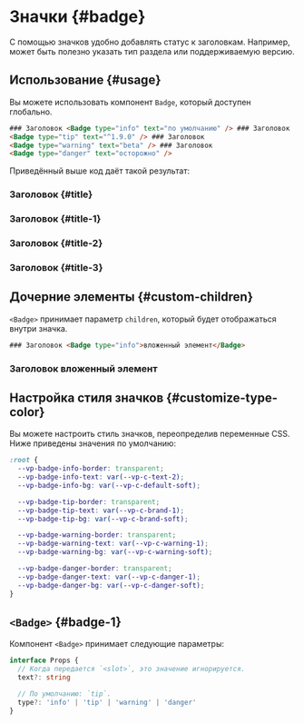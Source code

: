 # Значки {#badge}

С помощью значков удобно добавлять статус к заголовкам. Например, может быть полезно указать тип раздела или поддерживаемую версию.

## Использование {#usage}

Вы можете использовать компонент `Badge`, который доступен глобально.

```html
### Заголовок <Badge type="info" text="по умолчанию" /> ### Заголовок
<Badge type="tip" text="^1.9.0" /> ### Заголовок
<Badge type="warning" text="beta" /> ### Заголовок
<Badge type="danger" text="осторожно" />
```

Приведённый выше код даёт такой результат:

### Заголовок <Badge type="info" text="по умолчанию" /> {#title}

### Заголовок <Badge type="tip" text="^1.9.0" /> {#title-1}

### Заголовок <Badge type="warning" text="beta" /> {#title-2}

### Заголовок <Badge type="danger" text="осторожно" /> {#title-3}

## Дочерние элементы {#custom-children}

`<Badge>` принимает параметр `children`, который будет отображаться внутри значка.

```html
### Заголовок <Badge type="info">вложенный элемент</Badge>
```

### Заголовок <Badge type="info">вложенный элемент</Badge>

## Настройка стиля значков {#customize-type-color}

Вы можете настроить стиль значков, переопределив переменные CSS. Ниже приведены значения по умолчанию:

```css
:root {
  --vp-badge-info-border: transparent;
  --vp-badge-info-text: var(--vp-c-text-2);
  --vp-badge-info-bg: var(--vp-c-default-soft);

  --vp-badge-tip-border: transparent;
  --vp-badge-tip-text: var(--vp-c-brand-1);
  --vp-badge-tip-bg: var(--vp-c-brand-soft);

  --vp-badge-warning-border: transparent;
  --vp-badge-warning-text: var(--vp-c-warning-1);
  --vp-badge-warning-bg: var(--vp-c-warning-soft);

  --vp-badge-danger-border: transparent;
  --vp-badge-danger-text: var(--vp-c-danger-1);
  --vp-badge-danger-bg: var(--vp-c-danger-soft);
}
```

## `<Badge>` {#badge-1}

Компонент `<Badge>` принимает следующие параметры:

```ts
interface Props {
  // Когда передается `<slot>`, это значение игнорируется.
  text?: string

  // По умолчанию: `tip`.
  type?: 'info' | 'tip' | 'warning' | 'danger'
}
```
